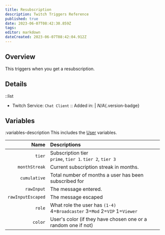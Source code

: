 ```yaml
---
title: Resubscription
description: Twitch Triggers Reference
published: true
date: 2023-06-07T08:42:30.859Z
tags: 
editor: markdown
dateCreated: 2023-06-07T08:42:04.912Z
---
```


## Overview
This triggers when you get a resubscription.

## Details
::list
- Twitch Service: `Chat Client`
::
Added in: | *N/A*{.version-badge}

## Variables
:variables-description
This includes the [User](/Variables/User-Variables) variables.

Name | Descriptions
----:|:------------
`tier` | Subscription tier <br> `prime`, `tier 1`. `tier 2`, `tier 3`
`monthStreak` | Current subscription streak in months.
`cumulative` | Total number of months a user has been subscribed for
`rawInput` | The message entered.
`rawInputEscaped` | The message escaped
`role` | What role the user has `(1-4)` <br> 4=`Broadcaster` 3=`Mod` 2=`VIP` 1=`Viewer`
`color` | User's color (if they have chosen one or a random one if not)